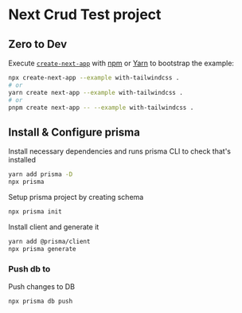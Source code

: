 # Next Crud Test project

## Zero to Dev
Execute [`create-next-app`](https://github.com/vercel/next.js/tree/canary/packages/create-next-app) with [npm](https://docs.npmjs.com/cli/init) or [Yarn](https://yarnpkg.com/lang/en/docs/cli/create/) to bootstrap the example:

```bash
npx create-next-app --example with-tailwindcss .
# or
yarn create next-app --example with-tailwindcss .
# or
pnpm create next-app -- --example with-tailwindcss .
```

## Install & Configure prisma
Install necessary dependencies and runs prisma CLI to check that's installed

```bash
yarn add prisma -D
npx prisma
```

Setup prisma project by creating schema

```bash
npx prisma init
```

Install client and generate it

```bash
yarn add @prisma/client
npx prisma generate
```

### Push db to
Push changes to DB

```bash
npx prisma db push
```

